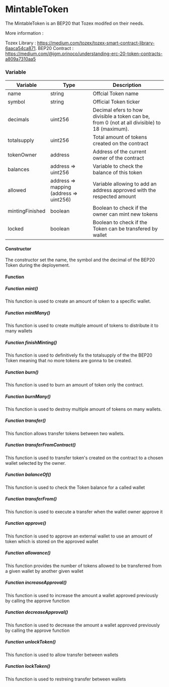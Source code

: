 # MintableToken

The MintableToken is an BEP20 that Tozex modifed on their needs.

More information :

Tozex Library : https://medium.com/tozex/tozex-smart-contract-library-6aaca54ca871.
BEP20 Contract : https://medium.com/@jgm.orinoco/understanding-erc-20-token-contracts-a809a7310aa5

### Variable

| Variable | Type | Description |
| ------ | ------ | ------ |
| name | string | Offcial Token name
| symbol | string | Official Token ticker
| decimals | uint256 |Decimal efers to how divisible a token can be, from 0 (not at all divisible) to 18 (maximum).
| totalsupply | uint256 | Total amount of tokens created on the contract
| tokenOwner | address | Address of the current owner of the contract
| balances | address => uint256 | Variable to check the balance of this token
| allowed | address => mapping (address => uint256) | Variable allowing to add an address approved with the respected amount
| mintingFinished| boolean | Boolean to check if the owner can mint new tokens
| locked | boolean | Boolean to check if the Token can be transfered by wallet

#### Constructor
The constructor set the name, the symbol and the decimal of the BEP20 Token during the deployement.

#### Function

##### Function mint()
This function is used to create an amount of token to a specific wallet.

##### Function mintMany()
This function is used to create multiple amount of tokens to distribute it to many wallets 

##### Function finishMinting()
This function is used to definitively fix the totalsupply of the the BEP20 Token meaning that no more tokens are gonna to be created.

##### Function burn()
This function is used to burn an amount of token only the contract.

##### Function burnMany()
This function is used to destroy multiple amount of tokens on many wallets.

##### Function transfer()
This function allows transfer tokens between two wallets.

##### Function transferFromContract()
This function is used to transfer token's created on the contract to a chosen wallet selected by the owner.

##### Function balanceOf()
This function is used to check the Token balance for a called wallet

##### Function transferFrom()
This function is used to execute a transfer when the wallet owner approve it

##### Function approve()
This function is used to approve an external wallet to use an amount of token which is stored on the approved wallet

##### Function allowance()
This function provides the number of tokens allowed to be transferred from a given wallet by another given wallet

##### Function increaseApproval()
This function is used to increase the amount a wallet approved previously by calling the approve function

##### Function decreaseApproval()
This function is used to decrease the amount a wallet approved previously by calling the approve function

##### Function unlockToken()
This function is used to allow transfer between wallets

##### Function lockToken()
This function is used to restreing transfer between wallets
